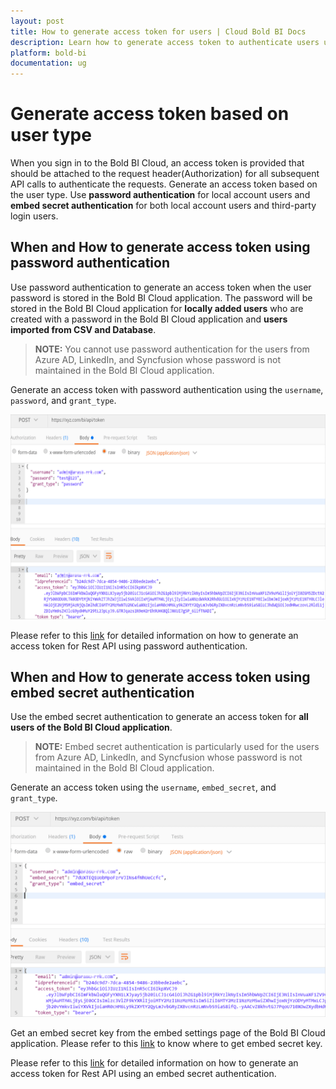 ```yaml
---
layout: post
title: How to generate access token for users | Cloud Bold BI Docs
description: Learn how to generate access token to authenticate users using password authentication and embed secret authentication in Bold BI Cloud application.
platform: bold-bi
documentation: ug
---
```

# Generate access token based on user type
When you sign in to the Bold BI Cloud, an access token is provided that should be attached to the request header(Authorization) for all subsequent API calls to authenticate the requests. Generate an access token based on the user type. Use <b>password authentication</b> for local account users and <b>embed secret authentication</b> for both local account users and third-party login users.

## When and How to generate access token using password authentication
Use password authentication to generate an access token when the user password is stored in the Bold BI Cloud application. The password will be stored in the Bold BI Cloud application for <b>locally added users</b> who are created with a password in the Bold BI Cloud application and <b>users imported from CSV and Database</b>.

> **NOTE:** You cannot use password authentication for the users from Azure AD, LinkedIn, and Syncfusion whose password is not maintained in the Bold BI Cloud application.

Generate an access token with password authentication using the `username`, `password`, and `grant_type`.

![Token Generation Body Password Auth](/static/assets/cloud/faq/images/access-token-body-pwd.png)

Please refer to this [link](https://help.boldbi.com/cloud-bi/rest-api-reference/v4.0/api-reference/#tag/Password-Authentication) for detailed information on how to generate an access token for Rest API using password authentication.


## When and How to generate access token using embed secret authentication
Use the embed secret authentication to generate an access token for <b>all users of the Bold BI Cloud application</b>.

> **NOTE:** Embed secret authentication is particularly used for the users from Azure AD, LinkedIn, and Syncfusion whose password is not maintained in the Bold BI Cloud application.

Generate an access token using the `username`, `embed_secret`, and `grant_type`.

![Token Generation Body Embed Auth](/static/assets/cloud/faq/images/access-token-body-embed.png)

Get an embed secret key from the embed settings page of the Bold BI Cloud application.  Please refer to this [link](/cloud-bi/site-administration/embed-settings/#get-embed-secret-code) to know where to get embed secret key.

Please refer to this [link](https://help.boldbi.com/cloud-bi/rest-api-reference/v4.0/api-reference/#tag/Embed-Secret-Authentication) for detailed information on how to generate an access token for Rest API using an embed secret authentication.

